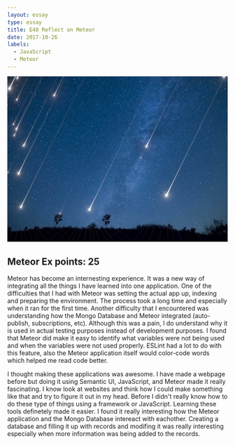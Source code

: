 ```yaml
---
layout: essay
type: essay
title: E48 Reflect on Meteor
date: 2017-10-26
labels:
  - JavaScript 
  - Meteor 
---
```

<img class="ui medium right floated rounded image" src="../images/met.jpg">

## Meteor Ex points: 25 

<p>Meteor has become an internesting experience. It was a new way of integrating all the things I have learned into one application. One of the difficulties that I had with Meteor was setting the actual app up, indexing and preparing the environment. The process took a long time and especially when it ran for the first time. Another difficulty that I encountered was understanding how the Mongo Database and Meteor integrated (auto-publish, subscriptions, etc). Although this was a pain, I do understand why it is used in actual testing purposes instead of development purposes. I found that Meteor did make it easy to identify what variables were not being used and when the variables were not used properly. ESLint had a lot to do with this feature, also the Meteor application itself would color-code words which helped me read code better.</p>
<p>I thought making these applications was awesome. I have made a webpage before but doing it using Semantic UI, JavaScript, and Meteor made it really fascinating. I know look at websites and think how I could make something like that and try to figure it out in my head. Before I didn't really know how to do these type of things using a framework or JavaScript. Learning these tools definetely made it easier. I found it really interesting how the Meteor application and the Mongo Database intereact with eachother. Creating a database and filling it up with records and modifing it was really interesting especially when more information was being added to the records. </p> 
